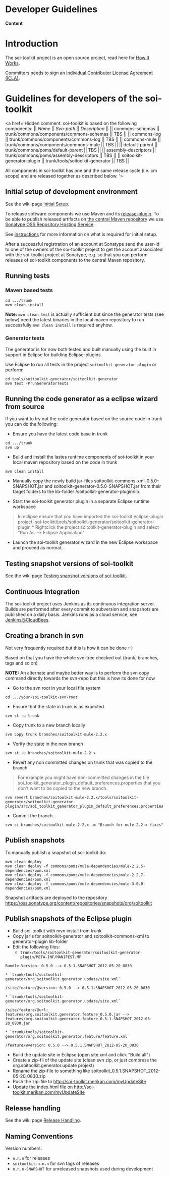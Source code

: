 # Developer Guidelines #

**Content**



# Introduction #

The soi-toolkit project is an open source project, read here for [How It Works](DG_HowItWorks.md).

Committers needs to sign an [Individual Contributor License Agreement (ICLA)](http://soi-toolkit.googlecode.com/svn/licenses/soi-toolkit-icla.txt).

# Guidelines for developers of the soi-toolkit #

<a href='Hidden comment: 
soi-toolkit is based on the following components:
|| *Name* || *Svn-path* || *Description* ||
|| commons-schemas || trunk/commons/components/commons-schemas || TBS ||
|| commons-log || trunk/commons/components/commons-log || TBS ||
|| commons-mule || trunk/commons/components/commons-mule || TBS ||
|| default-parent || trunk/commons/poms/default-parent || TBS ||
|| assembly-descriptors || trunk/commons/poms/assembly-descriptors || TBS ||
|| soitoolkit-generator-plugin || trunk/tools/soitoolkit-generator || TBS ||

All components in soi-toolkit has one and the same release cycle (i.e. cm scope) and are released together as described below.
'></a>

## Initial setup of development environment ##

See the wiki page [Initial Setup](DG_InitialSetup.md).

To release software components we use Maven and its [release-plugin](http://maven.apache.org/maven-release/maven-release-plugin/). To be able to publish released artifacts on [the central Maven repository](http://repo1.maven.org/maven2/) we use [Sonatype OSS Repository Hosting Service](http://www.sonatype.org/central/participate).

See [instructions](https://docs.sonatype.org/display/repository/sonatype+oss+maven+repository+usage+guide) for more information on what is required for initial setup.

After a successful registration of an account at Sonatype send the user-id to one of the owners of the soi-toolkit project to get the account associated with the soi-toolkit project at Sonatype, e.g. so that you can perform releases of soi-toolkit components to the central Maven repository.

## Running tests ##

### Maven based tests ###

```
cd .../trunk
mvn clean install
```

**Note:** `mvn clean test` is actually sufficient but since the generator tests (see below) need the latest binaries in the local maven repository to run successfully `mvn clean install` is required anyhow.

### Generator tests ###

The generator is for now both tested and built manually using the built in support in Eclipse for building Eclipse-plugins.

Use Eclipse to run all tests in the project `soitoolkit-generator-plugin` or perform:

```
cd tools/soitoolkit-generator/soitoolkit-generator
mvn test -PrunGeneratorTests
```

## Running the code generator as a eclipse wizard from source ##
If you want to try out the code generator based on the source code in trunk you can do the following:

  * Ensure you have the latest code base in trunk

```
cd .../trunk
svn up
```

  * Build and install the lastes runtime components of soi-toolkit in your local maven repository based on the code in trunk

```
mvn clean install
```

  * Manually copy the newly build jar-files soitoolkit-commons-xml-0.5.0-SNAPSHOT.jar and soitoolkit-generator-0.5.0-SNAPSHOT.jar from their target folders to the lib-folder /soitoolkit-generator-plugin/lib.

  * Start the soi-toolkit generator plugin in a separate Eclipse runtime workspace

> In eclipse ensure that you have imported the soi-toolkit eclipse-plugin project, soi-toolkit/tools/soitoolkit-generator/soitoolkit-generator-plugin
    * Rightclick the project soitoolkit-generator-plugin and select "Run As --> Eclipse Application"

  * Launch the soi-toolkit generator wizard in the new Eclipse workspace and proceed as normal...

## Testing snapshot versions of soi-toolkit ##

See the wiki page [Testing snapshot versions of soi-toolkit](DG_TestingSnapshotVersions.md).

## Continuous Integration ##
The soi-toolkit project uses Jenkins as its continuous integration server.
Builds are performed after every commit to subversion and snapshots are published on a daily basis.
Jenkins runs as a cloud service, see [Jenkins@CloudBees](https://soi-toolkit.ci.cloudbees.com/).

## Creating a branch in svn ##

Not very frequently required but this is how it can be done :-)

Based on that you have the whole svn-tree checked out (trunk, branches, tags and so on)

**NOTE:** An alternate and maybe better way is to perform the svn copy command directly towards the svn-repo but this is how its done for now

  * Go to the svn root in your local file system

```
cd .../your-soi-toolkit-svn-root
```

  * Ensure that the state in trunk is as expected

```
svn st -u trunk
```

  * Copy trunk to a new branch locally

```
svn copy trunk branches/soitoolkit-mule-2.2.x
```

  * Verify the state in the new branch

```
svn st -u branches/soitoolkit-mule-2.2.x
```

  * Revert any non committed changes on trunk that was copied to the branch
> For example you might have non-committed changes in the file soi\_toolkit\_generator\_plugin\_default\_preferences.properties that you don't want to be copied to the new branch.

```
svn revert branches/soitoolkit-mule-2.2.x/tools/soitoolkit-generator/soitoolkit-generator-plugin/src/soi_toolkit_generator_plugin_default_preferences.properties
```

  * Commit the branch.

```
svn ci branches/soitoolkit-mule-2.2.x -m "Branch for mule-2.2.x fixes"
```


## Publish snapshots ##

To manually publish a snapshot of soi-toolkit do:
```
mvn clean deploy
mvn clean deploy -f commons/poms/mule-dependencies/mule-2.2.5-dependencies/pom.xml
mvn clean deploy -f commons/poms/mule-dependencies/mule-2.2.7-dependencies/pom.xml
mvn clean deploy -f commons/poms/mule-dependencies/mule-3.0.0-dependencies/pom.xml
```

Snapshot artifacts are deployed to the repository https://oss.sonatype.org/content/repositories/snapshots/org/soitoolkit


## Publish snapshots of the Eclipse plugin ##

  * Build soi-toolkit with mvn install from trunk
  * Copy jar's for soitoolkit-generator and soitoolkit-commons-xml to generator-plugin lib-folder
  * Edit the following files:
    * `trunk/tools/soitoolkit-generator/soitoolkit-generator-plugin/META-INF/MANIFEST.MF`
```
Bundle-Version: 0.5.0 --> 0.5.1.SNAPSHOT_2012-05-20_0830
```
    * `trunk/tools/soitoolkit-generator/org.soitoolkit.generator.update/site.xml`
```
/site/feature/@version: 0.5.0 --> 0.5.1.SNAPSHOT_2012-05-20_0830
```
    * `trunk/tools/soitoolkit-generator/org.soitoolkit.generator.update/site.xml`
```
/site/feature/@url: features/org.soitoolkit.generator.feature_0.5.0.jar --> features/org.soitoolkit.generator.feature_0.5.1.SNAPSHOT_2012-05-20_0830.jar
```
    * `trunk/tools/soitoolkit-generator/org.soitoolkit.generator.feature/feature.xml`
```
/feature/@version: 0.5.0 --> 0.5.1.SNAPSHOT_2012-05-20_0830
```

  * Build the update site in Eclipse (open site.xml and click "Build all")
  * Create a zip-fil of the update site (clean svn zip, or just compress the org.soitoolkit.generator.update projekt)
  * Rename the zip-file to something like soitoolkit\_0.5.1.SNAPSHOT\_2012-05-20\_0830.zip
  * Push the zip-file to http://soi-toolkit.merikan.com/myUpdateSite
  * Update the index.html file on http://soi-toolkit.merikan.com/myUpdateSite

## Release handling ##

See the wiki page [Release Handling](DG_ReleaseHandling.md).

## Naming Conventions ##

Version numbers:
  * `n.n.n` for releases
  * `soitoolkit-n.n.n` for svn tags of releases
  * `n.n.n-SNAPSHOT` for unreleased snapshots used during development